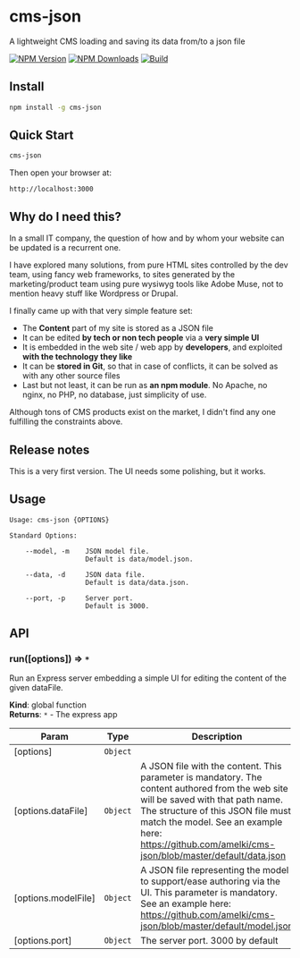 # cms-json

A lightweight CMS loading and saving its data from/to a json file

  [![NPM Version][npm-image]][npm-url]
  [![NPM Downloads][downloads-image]][downloads-url]
  [![Build][travis-image]][travis-url]

## Install

```bash
npm install -g cms-json
```

## Quick Start

```bash
cms-json
```

Then open your browser at:

    http://localhost:3000

## Why do I need this?

In a small IT company, the question of how and by whom your website can be updated is a recurrent
one.

I have explored many solutions, from pure HTML sites controlled by the dev team, using fancy
web frameworks, to sites generated by the marketing/product team using pure wysiwyg tools like
Adobe Muse, not to mention heavy stuff like Wordpress or Drupal.

I finally came up with that very simple feature set:

* The **Content** part of my site is stored as a JSON file
* It can be edited **by tech or non tech people** via a **very simple UI**
* It is embedded in the web site / web app by **developers**, and exploited **with the technology they like**
* It can be **stored in Git**, so that in case of conflicts, it can be solved as with any other source files
* Last but not least, it can be run as **an npm module**. No Apache, no nginx, no PHP, no database, just simplicity of use.

Although tons of CMS products exist on the market, I didn't find any one fulfilling the
constraints above.

## Release notes

This is a very first version. The UI needs some polishing, but it works.

## Usage

```
Usage: cms-json {OPTIONS}

Standard Options:

    --model, -m    JSON model file.
                   Default is data/model.json.

    --data, -d     JSON data file.
                   Default is data/data.json.

    --port, -p     Server port.
                   Default is 3000.

```
[npm-image]: https://img.shields.io/npm/v/cms-json.svg
[npm-url]: https://npmjs.org/package/cms-json
[downloads-image]: https://img.shields.io/npm/dm/cms-json.svg
[downloads-url]: https://npmjs.org/package/cms-json
[travis-image]: https://img.shields.io/travis/amelki/cms-json/master.svg?label=linux
[travis-url]: https://travis-ci.org/amelki/cms-json

## API

<a name="run"></a>

### run([options]) ⇒ <code>\*</code>
Run an Express server embedding a simple UI for editing the content of the given dataFile.

**Kind**: global function  
**Returns**: <code>\*</code> - The express app  

| Param | Type | Description |
| --- | --- | --- |
| [options] | <code>Object</code> |  |
| [options.dataFile] | <code>Object</code> | A JSON file with the content. This parameter is mandatory. 		The	content authored from the web site will be saved with that path name. 		The structure of this JSON file must match the model. 		See an example here: https://github.com/amelki/cms-json/blob/master/default/data.json |
| [options.modelFile] | <code>Object</code> | A JSON file representing the model to support/ease authoring via the UI. This parameter is mandatory. 		See an example here: https://github.com/amelki/cms-json/blob/master/default/model.json |
| [options.port] | <code>Object</code> | The server port. 3000 by default |

